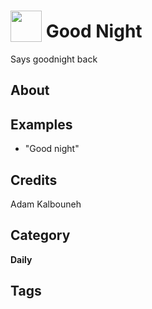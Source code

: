 # <img src="https://raw.githack.com/FortAwesome/Font-Awesome/master/svgs/solid/robot.svg" card_color="#22A7F0" width="50" height="50" style="vertical-align:bottom"/> Good Night
Says goodnight back

## About


## Examples
* "Good night"

## Credits
Adam Kalbouneh

## Category
**Daily**

## Tags

